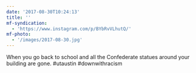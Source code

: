 ```yaml
---
date: '2017-08-30T10:24:13'
title: ''
mf-syndication:
  - 'https://www.instagram.com/p/BYbRvVLhutQ/'
mf-photo:
  - '/images/2017-08-30.jpg'
---
```

When you go back to school and all the Confederate statues around your building are gone. #utaustin #downwithracism
